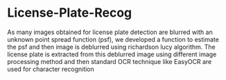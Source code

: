 # License-Plate-Recog
As many images obtained for license plate detection are blurred with an unknown point spread function (psf), we developed a function to estimate the psf and then image is deblurred using richardson lucy algorithm. The license plate is extracted from this deblurred image using different image processing method and then standard OCR technique like EasyOCR are used for character recognition
